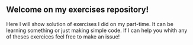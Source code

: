 ## Welcome on my exercises repository!

Here I will show solution of exercises I did on my part-time. It can be learning something or just making simple code. If I can help you whith any of theses exercices feel free to make an issue!